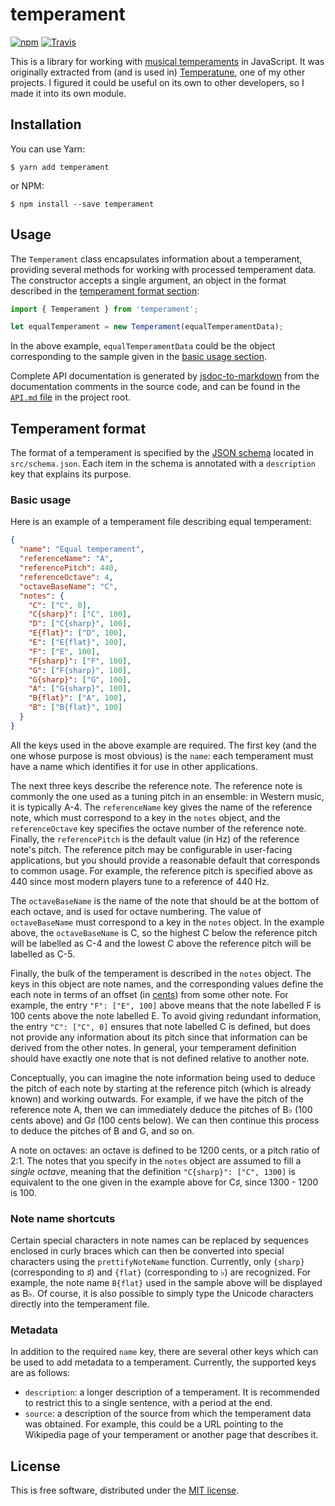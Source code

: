 # temperament

[![npm](https://img.shields.io/npm/v/temperament.svg)](https://www.npmjs.com/package/temperament)
[![Travis](https://img.shields.io/travis/ianprime0509/temperament.svg)](https://travis-ci.org/ianprime0509/temperament)

This is a library for working with [musical
temperaments](https://en.wikipedia.org/wiki/Musical_temperament) in JavaScript.
It was originally extracted from (and is used in)
[Temperatune](https://github.com/ianprime0509/temperatune), one of my other
projects.  I figured it could be useful on its own to other developers, so I
made it into its own module.

## Installation

You can use Yarn:

```shell
$ yarn add temperament
```

or NPM:

```shell
$ npm install --save temperament
```

## Usage

The `Temperament` class encapsulates information about a temperament, providing
several methods for working with processed temperament data.  The constructor
accepts a single argument, an object in the format described in the
[temperament format section](#temperament-format):

```js
import { Temperament } from 'temperament';

let equalTemperament = new Temperament(equalTemperamentData);
```

In the above example, `equalTemperamentData` could be the object corresponding
to the sample given in the [basic usage section](#basic-usage).

Complete API documentation is generated by
[jsdoc-to-markdown](https://github.com/jsdoc2md/jsdoc-to-markdown) from the
documentation comments in the source code, and can be found in the [`API.md`
file](API.md) in the project root.

## Temperament format

The format of a temperament is specified by the [JSON
schema](http://json-schema.org/) located in `src/schema.json`.  Each item in
the schema is annotated with a `description` key that explains its purpose.

### Basic usage

Here is an example of a temperament file describing equal temperament:

```json
{
  "name": "Equal temperament",
  "referenceName": "A",
  "referencePitch": 440,
  "referenceOctave": 4,
  "octaveBaseName": "C",
  "notes": {
    "C": ["C", 0],
    "C{sharp}": ["C", 100],
    "D": ["C{sharp}", 100],
    "E{flat}": ["D", 100],
    "E": ["E{flat}", 100],
    "F": ["E", 100],
    "F{sharp}": ["F", 100],
    "G": ["F{sharp}", 100],
    "G{sharp}": ["G", 100],
    "A": ["G{sharp}", 100],
    "B{flat}": ["A", 100],
    "B": ["B{flat}", 100]
  }
}
```

All the keys used in the above example are required.  The first key (and the
one whose purpose is most obvious) is the `name`: each temperament must have a
name which identifies it for use in other applications.

The next three keys describe the reference note.  The reference note is
commonly the one used as a tuning pitch in an ensemble: in Western music, it is
typically A-4.  The `referenceName` key gives the name of the reference note,
which must correspond to a key in the `notes` object, and the `referenceOctave`
key specifies the octave number of the reference note.  Finally, the
`referencePitch` is the default value (in Hz) of the reference note's pitch.
The reference pitch may be configurable in user-facing applications, but you
should provide a reasonable default that corresponds to common usage.  For
example, the reference pitch is specified above as 440 since most modern
players tune to a reference of 440 Hz.

The `octaveBaseName` is the name of the note that should be at the bottom of
each octave, and is used for octave numbering.  The value of `octaveBaseName`
must correspond to a key in the `notes` object.  In the example above, the
`octaveBaseName` is C, so the highest C below the reference pitch will be
labelled as C-4 and the lowest C above the reference pitch will be labelled as
C-5.

Finally, the bulk of the temperament is described in the `notes` object.  The
keys in this object are note names, and the corresponding values define the
each note in terms of an offset (in
[cents](https://en.wikipedia.org/wiki/Cent_(music))) from some other note.  For
example, the entry `"F": ["E", 100]` above means that the note labelled F is
100 cents above the note labelled E.  To avoid giving redundant information,
the entry `"C": ["C", 0]` ensures that note labelled C is defined, but does not
provide any information about its pitch since that information can be derived
from the other notes.  In general, your temperament definition should have
exactly one note that is not defined relative to another note.

Conceptually, you can imagine the note information being used to deduce the
pitch of each note by starting at the reference pitch (which is already known)
and working outwards.  For example, if we have the pitch of the reference note
A, then we can immediately deduce the pitches of B♭ (100 cents above) and G♯
(100 cents below).  We can then continue this process to deduce the pitches of
B and G, and so on.

A note on octaves: an octave is defined to be 1200 cents, or a pitch ratio of
2:1.  The notes that you specify in the `notes` object are assumed to fill a
*single octave*, meaning that the definition `"C{sharp}": ["C", 1300]` is
equivalent to the one given in the example above for C♯, since 1300 - 1200
is 100.

### Note name shortcuts

Certain special characters in note names can be replaced by sequences enclosed
in curly braces which can then be converted into special characters using the
`prettifyNoteName` function.  Currently, only `{sharp}` (corresponding to ♯)
and `{flat}` (corresponding to ♭) are recognized.  For example, the note name
`B{flat}` used in the sample above will be displayed as B♭.  Of course, it is
also possible to simply type the Unicode characters directly into the
temperament file.

### Metadata

In addition to the required `name` key, there are several other keys which can
be used to add metadata to a temperament.  Currently, the supported keys are as
follows:

- `description`: a longer description of a temperament.  It is recommended to
  restrict this to a single sentence, with a period at the end.
- `source`: a description of the source from which the temperament data was
  obtained.  For example, this could be a URL pointing to the Wikipedia page of
  your temperament or another page that describes it.

## License

This is free software, distributed under the [MIT
license](https://opensource.org/licenses/MIT).
